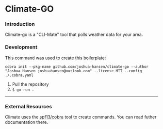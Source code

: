 # Climate-GO

### Introduction

Climate-go is a "CLI-Mate" tool that polls weather data for
your area.

### Development

This command was used to create this boilerplate:
```
cobra init --pkg-name github.com/joshua-hansen/climate-go --author "Joshua Hansen joshuahansen@outlook.com" --license MIT --config ./.cobra.yaml
```

1. Pull the repository
2. `$ go run .`

___
### External Resources

Climate uses the [spf13/cobra](https://github.com/spf13/cobra/) tool to create commands. You
can read futher documentation there.
